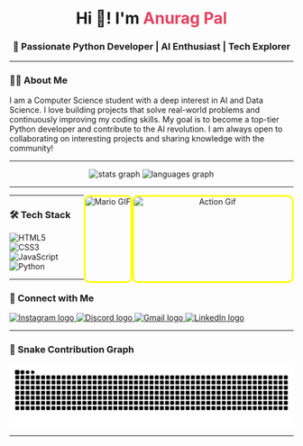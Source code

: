 <h1 align="center">Hi 👋! I'm <span style="color:#E4405F">Anurag Pal</span></h1>
<h3 align="center">🚀 Passionate Python Developer | AI Enthusiast | Tech Explorer</h3>

---

<h3 align="left">👨‍💻 About Me</h3>
<p align="left">I am a Computer Science student with a deep interest in AI and Data Science. I love building projects that solve real-world problems and continuously improving my coding skills. My goal is to become a top-tier Python developer and contribute to the AI revolution. I am always open to collaborating on interesting projects and sharing knowledge with the community!</p>

---

<div align="center">
  <img src="https://github-readme-stats.vercel.app/api?username=anur8591&hide_title=false&hide_rank=false&show_icons=true&include_all_commits=true&count_private=true&disable_animations=false&theme=dracula&locale=en&hide_border=false" height="150" alt="stats graph"  />
  <img src="https://github-readme-stats.vercel.app/api/top-langs?username=anur8591&locale=en&hide_title=false&layout=compact&card_width=320&langs_count=5&theme=dracula&hide_border=false" height="150" alt="languages graph"  />
</div>

---

<div align="center">
  <img align="right" height="150" width="280" src="https://user-images.githubusercontent.com/74038190/235224431-e8c8c12e-6826-47f1-89fb-2ddad83b3abf.gif" alt="Action Gif" style="border: 3px solid yellow; border-radius: 10px;"/>
  <img align="right" height="150" src="https://user-images.githubusercontent.com/74038190/225813708-98b745f2-7d22-48cf-9150-083f1b00d6c9.gif" alt="Mario GIF" style="border: 3px solid yellow; border-radius: 10px;"/>
</div>

---

<h3 align="left">🛠 Tech Stack</h3>
<div align="left">
  <img src="https://cdn.jsdelivr.net/gh/devicons/devicon/icons/html5/html5-original.svg" height="40" alt="HTML5" />
  <img width="10" />
  <img src="https://cdn.jsdelivr.net/gh/devicons/devicon/icons/css3/css3-original.svg" height="40" alt="CSS3" />
  <img width="10" />
  <img src="https://cdn.jsdelivr.net/gh/devicons/devicon/icons/javascript/javascript-original.svg" height="40" alt="JavaScript" />
  <img width="10" />
  <img src="https://cdn.jsdelivr.net/gh/devicons/devicon/icons/python/python-original.svg" height="40" alt="Python" />
</div>

---

<h3 align="left">📌 Connect with Me</h3>
<div align="left">
  <a href="https://www.instagram.com/agnt_xx26?igsh=MTlkcmcxdWc2Yjhkdw==" target="_blank">
    <img src="https://img.shields.io/static/v1?message=Instagram&logo=instagram&label=&color=E4405F&logoColor=white&labelColor=&style=for-the-badge" height="35" alt="Instagram logo" />
  </a>
  <a href="https://discord.gg/A23mXErq" target="_blank">
    <img src="https://img.shields.io/static/v1?message=Discord&logo=discord&label=&color=7289DA&logoColor=white&labelColor=&style=for-the-badge" height="35" alt="Discord logo" />
  </a>
  <a href="mailto:YOUR-EMAIL@gmail.com" target="_blank">
    <img src="https://img.shields.io/static/v1?message=Gmail&logo=gmail&label=&color=D14836&logoColor=white&labelColor=&style=for-the-badge" height="35" alt="Gmail logo" />
  </a>
  <a href="https://www.linkedin.com/in/anurag-pal-932443311" target="_blank">
    <img src="https://img.shields.io/static/v1?message=LinkedIn&logo=linkedin&label=&color=0077B5&logoColor=white&labelColor=&style=for-the-badge" height="35" alt="LinkedIn logo" />
  </a>  
</div>

---

<h3 align="left">🐍 Snake Contribution Graph</h3>
<img src="https://raw.githubusercontent.com/anur8591/anur8591/output/snake.svg" alt="Snake animation" />

---

